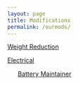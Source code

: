 ```yaml
---
layout: page
title: Modifications
permalink: /ourmods/
---
```


[Weight Reduction](/ourmods/weightreduction)

[Electrical](/ourmods/electrical)

&nbsp;&nbsp;&nbsp;&nbsp;&nbsp;&nbsp;[Battery Maintainer](/ourmods/electrical/batterymaintainer/)
             
